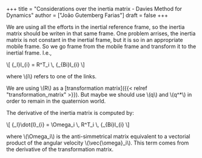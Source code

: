 +++
title = "Considerations over the inertia matrix - Davies Method for Dynamics"
author = ["João Gutemberg Farias"]
draft = false
+++

We are using all the efforts in the inertial reference frame, so the inertia matrix should be writen in that same frame.
One problem arrises, the inertia matrix is not constant in the inertial frame, but it is so in an appropriate mobile frame. So we go frame from the mobile frame and transform it to the inertial frame. I.e.,

\\[ {\_I}I\_{i} = R^T\_i \\, {\_{Bi}I\_{i} \\]

where \\(i\\) refers to one of the links.

We are using \\(R\\) as a [transformation matrix]({{< relref "transformation_matrix" >}}). But maybe we should use \\(q\\) and \\(q^\*\\) in order to remain in the quaternion world.

The derivative of the inertia matrix is computed by:

\\[ {\_I}\dot{I}\_{i} = \Omega\_i \\, R^T\_i \\, {\_{Bi}I\_{i} \\]

where \\(\Omega\_i\\) is the anti-simmetrical matrix equivalent to a vectorial product of the angular velocity \\(\vec{\omega}\_i\\). This term comes from the derivative of the transformation matrix.
